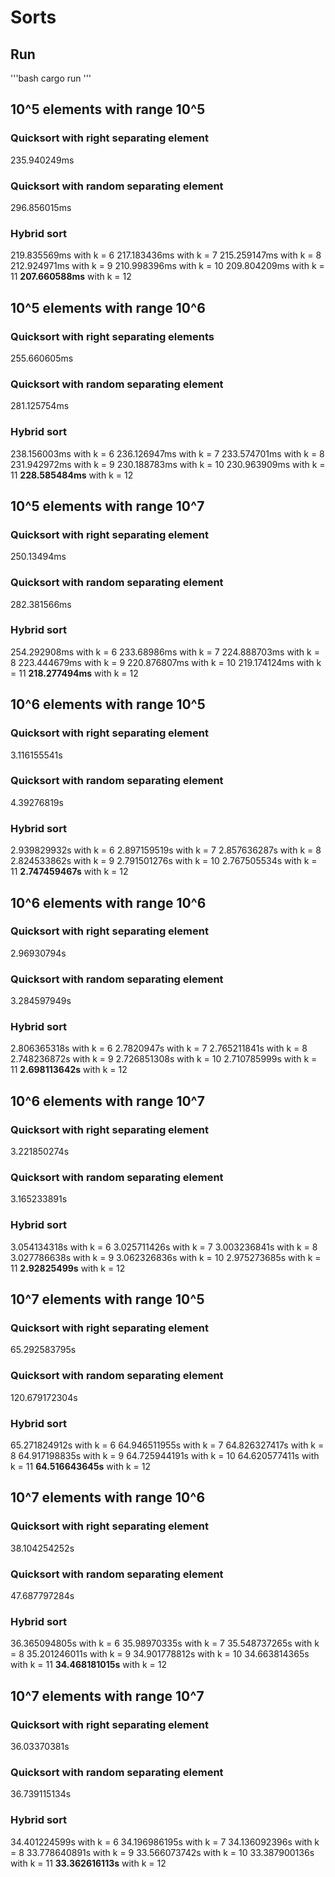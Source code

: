 # Sorts
## Run 
'''bash
cargo run
'''
## 10^5 elements with range 10^5
### Quicksort with right separating element
235.940249ms 
### Quicksort with random separating element 
296.856015ms 
### Hybrid sort
219.835569ms with k = 6
217.183436ms with k = 7
215.259147ms with k = 8
212.924971ms with k = 9
210.998396ms with k = 10
209.804209ms with k = 11
**207.660588ms** with k = 12 
## 10^5 elements with range 10^6
### Quicksort with right separating elements
255.660605ms 
### Quicksort with random separating element 
281.125754ms
### Hybrid sort 
238.156003ms with k = 6
236.126947ms with k = 7
233.574701ms with k = 8
231.942972ms with k = 9
230.188783ms with k = 10
230.963909ms with k = 11
**228.585484ms** with k = 12
## 10^5 elements with range 10^7
### Quicksort with right separating element 
250.13494ms
### Quicksort with random separating element 
282.381566ms
### Hybrid sort
254.292908ms with k = 6
233.68986ms  with k = 7
224.888703ms with k = 8
223.444679ms with k = 9
220.876807ms with k = 10
219.174124ms with k = 11
**218.277494ms** with k = 12
## 10^6 elements with range 10^5
### Quicksort with right separating element 
3.116155541s
### Quicksort with random separating element 
4.39276819s
### Hybrid sort
2.939829932s with k = 6
2.897159519s with k = 7
2.857636287s with k = 8
2.824533862s with k = 9
2.791501276s with k = 10
2.767505534s with k = 11
**2.747459467s** with k = 12
## 10^6 elements with range 10^6
### Quicksort with right separating element 
2.96930794s
### Quicksort with random separating element 
3.284597949s
### Hybrid sort
2.806365318s with k = 6
2.7820947s   with k = 7
2.765211841s with k = 8
2.748236872s with k = 9
2.726851308s with k = 10
2.710785999s with k = 11
**2.698113642s** with k = 12
## 10^6 elements with range 10^7
### Quicksort with right separating element 
3.221850274s
### Quicksort with random separating element 
3.165233891s
### Hybrid sort
3.054134318s with k = 6
3.025711426s with k = 7
3.003236841s with k = 8
3.027786638s with k = 9
3.062326836s with k = 10
2.975273685s with k = 11
**2.92825499s**  with k = 12
## 10^7 elements with range 10^5
### Quicksort with right separating element 
65.292583795s
### Quicksort with random separating element 
120.679172304s
### Hybrid sort
65.271824912s with k = 6
64.946511955s with k = 7
64.826327417s with k = 8
64.917198835s with k = 9
64.725944191s with k = 10
64.620577411s with k = 11
**64.516643645s** with k = 12
## 10^7 elements with range 10^6
### Quicksort with right separating element 
38.104254252s
### Quicksort with random separating element 
47.687797284s
### Hybrid sort
36.365094805s with k = 6
35.98970335s  with k = 7
35.548737265s with k = 8
35.201246011s with k = 9
34.901778812s with k = 10
34.663814365s with k = 11
**34.468181015s** with k = 12
## 10^7 elements with range 10^7
### Quicksort with right separating element 
36.03370381s
### Quicksort with random separating element 
36.739115134s
### Hybrid sort 
34.401224599s with k = 6
34.196986195s with k = 7
34.136092396s with k = 8
33.778640891s with k = 9
33.566073742s with k = 10
33.387900136s with k = 11
**33.362616113s** with k = 12
